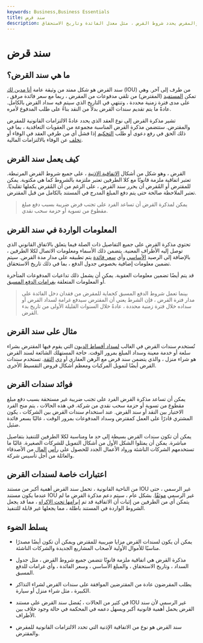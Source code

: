 ```yaml
---
keywords: Business,Business Essentials
title: سند قرض
description: سند القرض هو نوع من الاتفاق الإذني بين المقترض والمقرض يحدد شروط القرض ، مثل معدل الفائدة وتاريخ الاستحقاق.
---
```


# سند قرض
## ما هي سند القرض؟

سند القرض هو شكل ممتد من وثيقة عامة [أنا مدين لك](/iou) (IOU) من طرف إلى آخر. وهي تمكن [المستفيد](/payee) (المقترض) من تلقي مدفوعات من المقرض ، ربما مع سعر فائدة مرفق ، على مدى فترة زمنية محددة ، وتنتهي في التاريخ الذي سيتم فيه سداد القرض بالكامل. عادةً ما يتم تقديم سندات القرض بدلاً من النقد بناءً على طلب المدفوع لأمره.

تشير مذكرة القرض إلى نوع العقد الذي يحدد عادةً الالتزامات القانونية للمقرض والمقترض. ستتضمن مذكرة القرض المناسبة مجموعة من العقوبات التعاقدية ، بما في ذلك الحق في رفع دعوى أو طلب [التحكيم](/arbitration) إذا فشل أي من طرفي العقد في الوفاء أو [تخلف](/default2) عن الوفاء بالالتزامات المالية.

## كيف يعمل سند القرض

القرض ، وهو شكل من أشكال [الاتفاقية الإذنية](/promissorynote) ، على جميع شروط القرض المرتبطة. تعتبر اتفاقية ملزمة قانونًا مع كلا الطرفين تعتبر ملتزمة بالشروط كما هي مكتوبة. يمكن للمقترض أو المُقرض أن يحرر سند القرض ، على الرغم من أن المُقرض يكملها تقليديًا. تعتبر الملاحظة صالحة حتى يتم دفع المبلغ المدرج في المستند بالكامل من قبل المقترض.

> يمكن لمذكرة القرض أن تساعد الفرد على تجنب فرض ضريبة بسبب دفع مبلغ مقطوع من تسوية أو حزمة سحب نقدي.

>

## المعلومات الواردة في سند القرض

تحتوي مذكرة القرض على جميع التفاصيل ذات الصلة فيما يتعلق بالاتفاق القانوني الذي توصل إليه الأطراف المعنية. يتضمن ذلك الأسماء ومعلومات الاتصال لكلا الطرفين ، بالإضافة إلى الرصيد [الأساسي](/principal) وأي [سعر فائدة](/interestrate) يتم تطبيقه على مدار مدة القرض. سيتم تضمين معلومات إضافية بخصوص جدول الدفع ، بما في ذلك تاريخ الاستحقاق.

قد يتم أيضًا تضمين معلومات العقوبة. يمكن أن يشمل ذلك تداعيات المدفوعات المتأخرة أو المعلومات المتعلقة [بغرامات الدفع المسبق](/prepaymentpenalty).

> بينما تعمل شروط الدفع المسبق كحماية للمقرض من فقدان دخل الفائدة على مدار فترة القرض ، فإن الشرط يعني أن المقترض سيدفع غرامة لسداد القرض أو سداده خلال فترة زمنية محددة ، عادةً خلال السنوات القليلة الأولى من تاريخ بدء القرض.

>

## مثال على سند القرض

تُستخدم سندات القرض في الغالب [لسداد أقساط الديون](/installmentdebt) التي يقوم فيها المقترض بشراء سلعة أو خدمة معينة وسداد المبلغ بمرور الوقت. حاجة المستهلك الشائعة لسند القرض هو شراء منزل ، والذي يتضمن سند قرض مع الرهن العقاري أو [دي](/trustdeed) [الثقة](/trustdeed). تستخدم سندات القرض أيضًا لتمويل المركبات ومعظم أشكال قروض التقسيط الأخرى.

## فوائد سندات القرض

يمكن أن تساعد مذكرة القرض الفرد على تجنب ضريبة غير مستحقة بسبب دفع مبلغ مقطوع من تسوية أو حزمة سحب نقدي من شركة. في هذه الحالات ، يتم منح الفرد الاختيار بين النقد أو سند القرض. عند استخدام سندات القرض بين الشركات ، يكون المشتري قادرًا على العمل كمقترض وسداد المدفوعات بمرور الوقت ، غالبًا بسعر فائدة ضئيل.

يمكن أن تكون سندات القرض بسيطة إلى حد ما ومناسبة لكلا الطرفين للتنفيذ بتفاصيل مباشرة. يمكن أن يمثلوا الشكل الأول من أشكال التمويل للشركات الصغيرة. غالبًا ما تستخدمهم الشركات الناشئة ورواد الأعمال الجدد للحصول على [رأس](/seedcapital) [المال](/seedcapital) من الأصدقاء والعائلة من أجل تأسيس شركة.

## اعتبارات خاصة لسندات القرض

من الناحية القانونية ، تحمل سند القرض أهمية أكبر من مستند IOU غير الرسمي ، حتى عندما يكون مستند IOU غير الرسمي [موثقًا](/notarize). بشكل عام ، سيتم دعم مذكرة القرض ما لم يتمكن أي من الطرفين من إثبات أن الاتفاقية قد تم [إبرامها تحت الإكراه](/duress) ، مما قد يجعل الشروط الواردة في المستند باطلة ، مما يجعلها غير قابلة للتنفيذ.

## يسلط الضوء

- يمكن أن يكون لسندات القرض مزايا ضريبية للمقترض ويمكن أن تكون أيضًا مصدرًا مناسبًا للأموال الأولية لأصحاب المشاريع الجديدة والشركات الناشئة.

- مذكرة القرض هي اتفاقية ملزمة قانونًا تتضمن جميع شروط القرض ، مثل جدول السداد ، وتاريخ الاستحقاق ، والمبلغ الأساسي ، وسعر الفائدة ، وأي غرامات للدفع المسبق.

- يطلب المقرضون عادة من المقترضين الموافقة على سندات القرض لشراء التذاكر الكبيرة ، مثل شراء منزل أو سيارة.

- في كثير من الحالات ، يُفضل سند القرض على مستند IOU غير الرسمي لأن سند القرض يحمل أهمية قانونية أكبر ويسهل دعمه في المحكمة في حالة وجود خلاف بين الأطراف.

- سند القرض هو نوع من الاتفاقية الإذنية التي تحدد الالتزامات القانونية للمقرض والمقترض.

